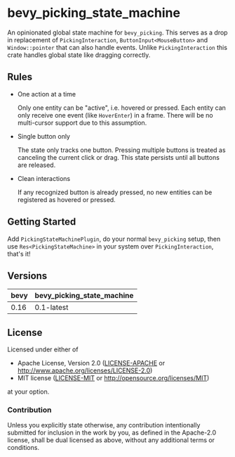 # bevy_picking_state_machine

An opinionated global state machine for `bevy_picking`. This serves as a drop in replacement
of `PickingInteraction`, `ButtonInput<MouseButton>` and `Window::pointer` that can also handle events. Unlike `PickingInteraction` this crate handles global state like dragging correctly.

## Rules

* One action at a time

    Only one entity can be "active", i.e. hovered or pressed.
    Each entity can only receive one event (like `HoverEnter`) in a frame.
    There will be no multi-cursor support due to this assumption.

* Single button only

    The state only tracks one button.
    Pressing multiple buttons is treated as canceling the current click or drag.
    This state persists until all buttons are released.

* Clean interactions

    If any recognized button is already pressed, no new entities can be registered as hovered or pressed.

## Getting Started

Add `PickingStateMachinePlugin`, do your normal `bevy_picking` setup, then use `Res<PickingStateMachine>` in your system over `PickingInteraction`, that's it!

## Versions

| bevy | bevy_picking_state_machine |
|------|----------------------------|
| 0.16 | 0.1-latest                 |

## License

Licensed under either of

* Apache License, Version 2.0 ([LICENSE-APACHE](LICENSE-APACHE) or <http://www.apache.org/licenses/LICENSE-2.0>)
* MIT license ([LICENSE-MIT](LICENSE-MIT) or <http://opensource.org/licenses/MIT>)

at your option.

### Contribution

Unless you explicitly state otherwise, any contribution intentionally submitted
for inclusion in the work by you, as defined in the Apache-2.0 license, shall be dual licensed as above, without any
additional terms or conditions.
